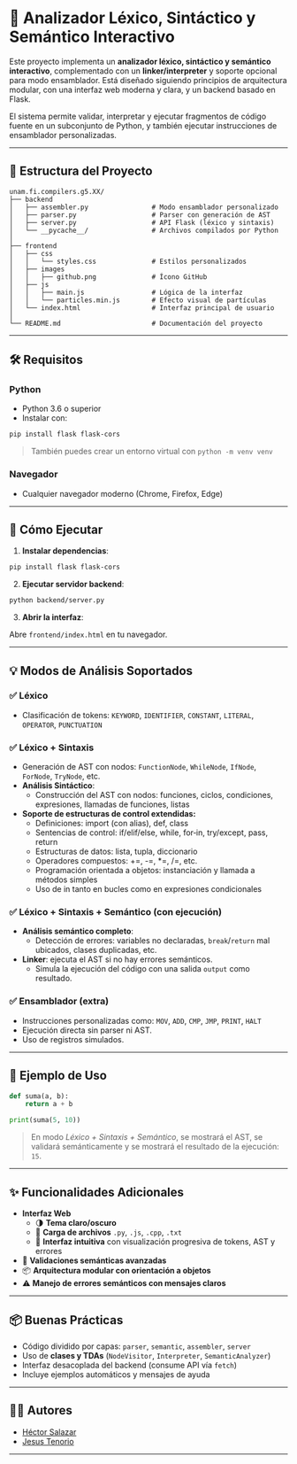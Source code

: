 # 🧠 Analizador Léxico, Sintáctico y Semántico Interactivo

Este proyecto implementa un **analizador léxico, sintáctico y semántico interactivo**, complementado con un **linker/interpreter** y soporte opcional para modo ensamblador. Está diseñado siguiendo principios de arquitectura modular, con una interfaz web moderna y clara, y un backend basado en Flask.

El sistema permite validar, interpretar y ejecutar fragmentos de código fuente en un subconjunto de Python, y también ejecutar instrucciones de ensamblador personalizadas.

---

## 📁 Estructura del Proyecto

```
unam.fi.compilers.g5.XX/
├── backend
│   ├── assembler.py                # Modo ensamblador personalizado
│   ├── parser.py                   # Parser con generación de AST
│   ├── server.py                   # API Flask (léxico y sintaxis)
│   └── __pycache__/                # Archivos compilados por Python
│
├── frontend
│   ├── css
│   │   └── styles.css              # Estilos personalizados
│   ├── images
│   │   ├── github.png              # Ícono GitHub
│   ├── js
│   │   ├── main.js                 # Lógica de la interfaz
│   │   └── particles.min.js        # Efecto visual de partículas
│   └── index.html                  # Interfaz principal de usuario
│
└── README.md                       # Documentación del proyecto
```

---
## 🛠 Requisitos

### Python
- Python 3.6 o superior
- Instalar con:

```bash
pip install flask flask-cors
```

> También puedes crear un entorno virtual con `python -m venv venv`

### Navegador
- Cualquier navegador moderno (Chrome, Firefox, Edge)

---

## 🚀 Cómo Ejecutar

1. **Instalar dependencias**:

```bash
pip install flask flask-cors
```

2. **Ejecutar servidor backend**:

```bash
python backend/server.py
```

3. **Abrir la interfaz**:

Abre `frontend/index.html` en tu navegador.


---

## 💡 Modos de Análisis Soportados

### ✅ Léxico
- Clasificación de tokens: `KEYWORD`, `IDENTIFIER`, `CONSTANT`, `LITERAL`, `OPERATOR`, `PUNCTUATION`

### ✅ Léxico + Sintaxis
- Generación de AST con nodos: `FunctionNode`, `WhileNode`, `IfNode`, `ForNode`, `TryNode`, etc.
- **Análisis Sintáctico**:
  - Construcción del AST con nodos: funciones, ciclos, condiciones, expresiones, llamadas de funciones, listas
- **Soporte de estructuras de control extendidas:**
  - Definiciones: import (con alias), def, class
  - Sentencias de control: if/elif/else, while, for‑in, try/except, pass, return
  - Estructuras de datos: lista, tupla, diccionario
  - Operadores compuestos: +=, -=, *=, /=, etc.
  - Programación orientada a objetos: instanciación y llamada a métodos simples
  - Uso de in tanto en bucles como en expresiones condicionales

### ✅ Léxico + Sintaxis + Semántico (con ejecución)
- **Análisis semántico completo**:
  - Detección de errores: variables no declaradas, `break`/`return` mal ubicados, clases duplicadas, etc.
- **Linker**: ejecuta el AST si no hay errores semánticos.
  - Simula la ejecución del código con una salida `output` como resultado.

### ✅ Ensamblador (extra)
- Instrucciones personalizadas como: `MOV`, `ADD`, `CMP`, `JMP`, `PRINT`, `HALT`
- Ejecución directa sin parser ni AST.
- Uso de registros simulados.

---

## 🧠 Ejemplo de Uso

```python
def suma(a, b):
    return a + b

print(suma(5, 10))
```

> En modo *Léxico + Sintaxis + Semántico*, se mostrará el AST, se validará semánticamente y se mostrará el resultado de la ejecución: `15`.

---

## ✨ Funcionalidades Adicionales 

- **Interfaz Web**
  - 🌗 **Tema claro/oscuro**
  - 📂 **Carga de archivos** `.py`, `.js`, `.cpp`, `.txt`
  - 🧠 **Interfaz intuitiva** con visualización progresiva de tokens, AST y errores
- 🧪 **Validaciones semánticas avanzadas**
- 📦 **Arquitectura modular con orientación a objetos**
- ⚠️ **Manejo de errores semánticos con mensajes claros**

---

## 📦 Buenas Prácticas

- Código dividido por capas: `parser`, `semantic`, `assembler`, `server`
- Uso de **clases y TDAs** (`NodeVisitor`, `Interpreter`, `SemanticAnalyzer`)
- Interfaz desacoplada del backend (consume API vía `fetch`)
- Incluye ejemplos automáticos y mensajes de ayuda

---

## 👨‍💻 Autores

- [Héctor Salazar](https://github.com/HectorSalazar027)
- [Jesus Tenorio](https://github.com/JysusAle)

---


